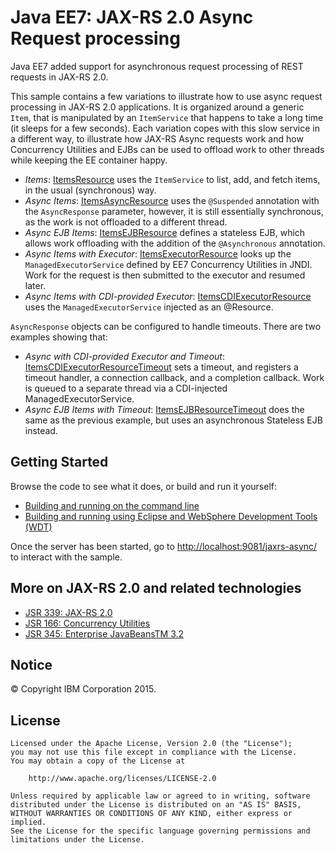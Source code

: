 # Java EE7: JAX-RS 2.0 Async Request processing

Java EE7 added support for asynchronous request processing of REST requests in JAX-RS 2.0.


This sample contains a few variations to illustrate how to use async request processing in JAX-RS 2.0 applications. It is organized around a generic `Item`, that is manipulated by an `ItemService` that happens to take a long time (it sleeps for a few seconds). Each variation copes with this slow service in a different way, to illustrate how JAX-RS Async requests work and how Concurrency Utilities and EJBs can be used to offload work to other threads while keeping the EE container happy.

* *Items*: [ItemsResource](/async-jaxrs-application/src/main/java/net/wasdev/jaxrs/async/ItemsResource.java) uses the `ItemService` to list, add, and fetch items, in the usual (synchronous) way.
* *Async Items*: [ItemsAsyncResource](/async-jaxrs-application/src/main/java/net/wasdev/jaxrs/async/ItemsAsyncResource.java) uses the `@Suspended` annotation with the `AsyncResponse` parameter, however, it is still essentially synchronous, as the work is not offloaded to a different thread.
* *Async EJB Items*: [ItemsEJBResource](/async-jaxrs-application/src/main/java/net/wasdev/jaxrs/async/ItemsEJBResource.java) defines a stateless EJB, which allows work offloading with the addition of the `@Asynchronous` annotation.
* *Async Items with Executor*: [ItemsExecutorResource](/async-jaxrs-application/src/main/java/net/wasdev/jaxrs/async/ItemsExecutorResource.java) looks up the `ManagedExecutorService` defined by EE7 Concurrency Utilities in JNDI. Work for the request is then submitted to the executor and resumed later.
* *Async Items with CDI-provided Executor*: [ItemsCDIExecutorResource](/async-jaxrs-application/src/main/java/net/wasdev/jaxrs/async/ItemsCDIExecutorResource.java) uses the `ManagedExecutorService` injected as an @Resource.

`AsyncResponse` objects can be configured to handle timeouts. There are two examples showing that:
* *Async with CDI-provided Executor and Timeout*: [ItemsCDIExecutorResourceTimeout](/async-jaxrs-application/src/main/java/net/wasdev/jaxrs/async/ItemsCDIExecutorResourceTimeout.java) sets a timeout, and registers a timeout handler, a connection callback, and a completion callback. Work is queued to a separate thread via a CDI-injected ManagedExecutorService.
* *Async EJB Items with Timeout*: [ItemsEJBResourceTimeout](/async-jaxrs-application/src/main/java/net/wasdev/jaxrs/async/ItemsEJBResourceTimeout.java) does the same as the previous example, but uses an asynchronous Stateless EJB instead.

## Getting Started

Browse the code to see what it does, or build and run it yourself:
* [Building and running on the command line](/docs/Using-cmd-line.md)
* [Building and running using Eclipse and WebSphere Development Tools (WDT)](/docs/Using-WDT.md)

Once the server has been started, go to [http://localhost:9081/jaxrs-async/](http://localhost:9081/jaxrs-async/) to interact with the sample.


## More on JAX-RS 2.0 and related technologies
* [JSR 339: JAX-RS 2.0](https://jcp.org/en/jsr/detail?id=339)
* [JSR 166: Concurrency Utilities](https://jcp.org/en/jsr/detail?id=166)
* [JSR 345: Enterprise JavaBeansTM 3.2](https://jcp.org/en/jsr/detail?id=345)

## Notice

© Copyright IBM Corporation 2015.

## License

```text
Licensed under the Apache License, Version 2.0 (the "License");
you may not use this file except in compliance with the License.
You may obtain a copy of the License at

    http://www.apache.org/licenses/LICENSE-2.0

Unless required by applicable law or agreed to in writing, software
distributed under the License is distributed on an "AS IS" BASIS,
WITHOUT WARRANTIES OR CONDITIONS OF ANY KIND, either express or implied.
See the License for the specific language governing permissions and
limitations under the License.
````

